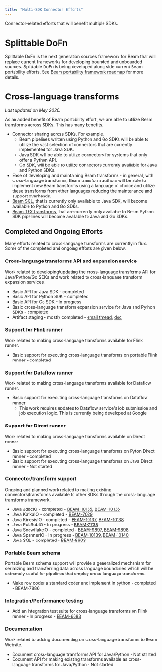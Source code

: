 ```yaml
---
title: "Multi-SDK Connector Efforts"
---
```

<!--
Licensed under the Apache License, Version 2.0 (the "License");
you may not use this file except in compliance with the License.
You may obtain a copy of the License at

http://www.apache.org/licenses/LICENSE-2.0

Unless required by applicable law or agreed to in writing, software
distributed under the License is distributed on an "AS IS" BASIS,
WITHOUT WARRANTIES OR CONDITIONS OF ANY KIND, either express or implied.
See the License for the specific language governing permissions and
limitations under the License.
-->

Connector-related efforts that will benefit multiple SDKs.

# Splittable DoFn
Splittable DoFn is the next generation sources framework for Beam that will
replace current frameworks for developing bounded and unbounded sources.
Splittable DoFn is being developed along side current Beam portability
efforts. See [Beam portability framework roadmap](/roadmap/portability/) for more details.

# Cross-language transforms

_Last updated on May 2020._

As an added benefit of Beam portability effort, we are able to utilize Beam transforms across SDKs. This has many benefits.

* Connector sharing across SDKs. For example,
  + Beam pipelines written using Python and Go SDKs will be able to utilize the vast selection of connectors that are currently implemented for Java SDK.
  + Java SDK will be able to utilize connectors for systems that only offer a Python API.
  + Go SDK, will be able to utilize connectors currently available for Java and Python SDKs.
* Ease of developing and maintaining Beam transforms - in general, with cross-language transforms, Beam transform authors will be able to implement new Beam transforms using a
language of choice and utilize these transforms from other languages reducing the maintenance and support overheads.
* [Beam SQL](/documentation/dsls/sql/overview/), that is currently only available to Java SDK, will become available to Python and Go SDKs.
* [Beam TFX transforms](https://www.tensorflow.org/tfx/transform/get_started), that are currently only available to Beam Python SDK pipelines will become available to Java and Go SDKs.

## Completed and Ongoing Efforts

Many efforts related to cross-language transforms are currently in flux. Some of the completed and ongoing efforts are given below.

### Cross-language transforms API and expansion service

Work related to developing/updating the cross-language transforms API for Java/Python/Go SDKs and work related to cross-language transform expansion services.

* Basic API for Java SDK - completed
* Basic API for Python SDK - completed
* Basic API for Go SDK - In progress
* Basic cross-language transform expansion service for Java and Python SDKs - completed
* Artifact staging - mostly completed - [email thread](https://lists.apache.org/thread.html/6fcee7047f53cf1c0636fb65367ef70842016d57effe2e5795c4137d@%3Cdev.beam.apache.org%3E), [doc](https://docs.google.com/document/d/1XaiNekAY2sptuQRIXpjGAyaYdSc-wlJ-VKjl04c8N48/edit#heading=h.900gc947qrw8)

### Support for Flink runner

Work related to making cross-language transforms available for Flink runner.

* Basic support for executing cross-language transforms on portable Flink runner - completed

### Support for Dataflow runner

Work related to making cross-language transforms available for Dataflow runner.

* Basic support for executing cross-language transforms on Dataflow runner
  + This work requires updates to Dataflow service's job submission and job execution logic. This is currently being developed at Google.

### Support for Direct runner

Work related to making cross-language transforms available on Direct runner

* Basic support for executing cross-language transforms on Pyton Direct runner - completed
* Basic support for executing cross-language transforms on Java Direct runner - Not started

### Connector/transform support

Ongoing and planned work related to making existing connectors/transforms available to other SDKs through the cross-language transforms framework.

* Java JdbcIO - completed - [BEAM-10135](https://issues.apache.org/jira/browse/BEAM-10135), [BEAM-10136](https://issues.apache.org/jira/browse/BEAM-10136)
* Java KafkaIO - completed - [BEAM-7029](https://issues.apache.org/jira/browse/BEAM-7029)
* Java KinesisIO - completed - [BEAM-10137](https://issues.apache.org/jira/browse/BEAM-10137), [BEAM-10138](https://issues.apache.org/jira/browse/BEAM-10138)
* Java PubSubIO - In progress - [BEAM-7738](https://issues.apache.org/jira/browse/BEAM-7738)
* Java SnowflakeIO - completed - [BEAM-9897](https://issues.apache.org/jira/browse/BEAM-9897), [BEAM-9898](https://issues.apache.org/jira/browse/BEAM-9898)
* Java SpannerIO - In progress - [BEAM-10139](https://issues.apache.org/jira/browse/BEAM-10139), [BEAM-10140](https://issues.apache.org/jira/browse/BEAM-10140)
* Java SQL - completed - [BEAM-8603](https://issues.apache.org/jira/browse/BEAM-8603)

### Portable Beam schema

Portable Beam schema support will provide a generalized mechanism for serializing and transferring data across language boundaries which will be extremely useful for pipelines that employ cross-language transforms.

* Make row coder a standard coder and implement in python - completed - [BEAM-7886](https://issues.apache.org/jira/browse/BEAM-7886)

### Integration/Performance testing

* Add an integration test suite for cross-language transforms on Flink runner - In progress - [BEAM-6683](https://issues.apache.org/jira/browse/BEAM-6683)

### Documentation

Work related to adding documenting on cross-language transforms to Beam Website.

* Document cross-language transforms API for Java/Python - Not started
* Document API for making existing transforms available as cross-language transforms for Java/Python - Not started
